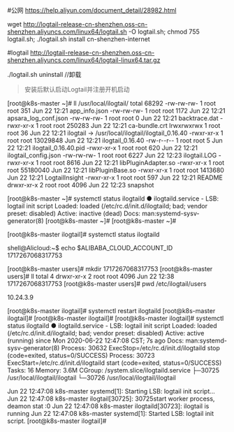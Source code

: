 

#公网
https://help.aliyun.com/document_detail/28982.html

wget http://logtail-release-cn-shenzhen.oss-cn-shenzhen.aliyuncs.com/linux64/logtail.sh -O logtail.sh; chmod 755 logtail.sh; ./logtail.sh install cn-shenzhen-internet

#logtail
http://logtail-release-cn-shenzhen.oss-cn-shenzhen.aliyuncs.com/linux64/logtail-linux64.tar.gz


./logtail.sh uninstall //卸载

>安装后默认启动Logtail并注册开机启动


[root@k8s-master ~]# ll /usr/local/ilogtail/
total 68292
-rw-rw-rw- 1 root root      351 Jun 22 12:21 app_info.json
-rw-rw-rw- 1 root root     1172 Jun 22 12:21 apsara_log_conf.json
-rw-rw-rw- 1 root root        0 Jun 22 12:21 backtrace.dat
-rwxr-xr-x 1 root root   250283 Jun 22 12:21 ca-bundle.crt
lrwxrwxrwx 1 root root       36 Jun 22 12:21 ilogtail -> /usr/local/ilogtail/ilogtail_0.16.40
-rwxr-xr-x 1 root root 13029848 Jun 22 12:21 ilogtail_0.16.40
-rw-r--r-- 1 root root        5 Jun 22 12:21 ilogtail_0.16.40.pid
-rwxr-xr-x 1 root root      620 Jun 22 12:21 ilogtail_config.json
-rw-rw-rw- 1 root root     6227 Jun 22 12:23 ilogtail.LOG
-rwxr-xr-x 1 root root     8616 Jun 22 12:21 libPluginAdapter.so
-rwxr-xr-x 1 root root 55180040 Jun 22 12:21 libPluginBase.so
-rwxr-xr-x 1 root root  1413680 Jun 22 12:21 LogtailInsight
-rwxr-xr-x 1 root root      597 Jun 22 12:21 README
drwxr-xr-x 2 root root     4096 Jun 22 12:23 snapshot


[root@k8s-master ~]# systemctl status ilogtaild
● ilogtaild.service - LSB: logtail init script
   Loaded: loaded (/etc/rc.d/init.d/ilogtaild; bad; vendor preset: disabled)
   Active: inactive (dead)
     Docs: man:systemd-sysv-generator(8)
[root@k8s-master ~]# 
[root@k8s-master ~]# 


[root@k8s-master ilogtail]# systemctl status ilogtaild


shell@Alicloud:~$ echo $ALIBABA_CLOUD_ACCOUNT_ID
1717267068317753

[root@k8s-master users]# mkdir 1717267068317753
[root@k8s-master users]# ll
total 4
drwxr-xr-x 2 root root 4096 Jun 22 12:38 1717267068317753
[root@k8s-master users]# pwd
/etc/ilogtail/users

10.24.3.9


[root@k8s-master ilogtail]# systemctl restart ilogtaild 
[root@k8s-master ilogtail]# 
[root@k8s-master ilogtail]# 
[root@k8s-master ilogtail]# systemctl status ilogtaild 
● ilogtaild.service - LSB: logtail init script
   Loaded: loaded (/etc/rc.d/init.d/ilogtaild; bad; vendor preset: disabled)
   Active: active (running) since Mon 2020-06-22 12:47:08 CST; 7s ago
     Docs: man:systemd-sysv-generator(8)
  Process: 30632 ExecStop=/etc/rc.d/init.d/ilogtaild stop (code=exited, status=0/SUCCESS)
  Process: 30723 ExecStart=/etc/rc.d/init.d/ilogtaild start (code=exited, status=0/SUCCESS)
    Tasks: 16
   Memory: 3.6M
   CGroup: /system.slice/ilogtaild.service
           ├─30725 /usr/local/ilogtail/ilogtail
           └─30726 /usr/local/ilogtail/ilogtail

Jun 22 12:47:08 k8s-master systemd[1]: Starting LSB: logtail init script...
Jun 22 12:47:08 k8s-master ilogtail[30725]: 30725start worker process, deamon stat :0
Jun 22 12:47:08 k8s-master ilogtaild[30723]: ilogtail is running
Jun 22 12:47:08 k8s-master systemd[1]: Started LSB: logtail init script.
[root@k8s-master ilogtail]# 


